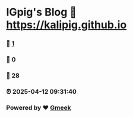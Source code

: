 # IGpig's Blog :link: https://kalipig.github.io 
### :page_facing_up: [1](https://kalipig.github.io/tag.html) 
### :speech_balloon: 0 
### :hibiscus: 28 
### :alarm_clock: 2025-04-12 09:31:40 
### Powered by :heart: [Gmeek](https://github.com/Meekdai/Gmeek)
